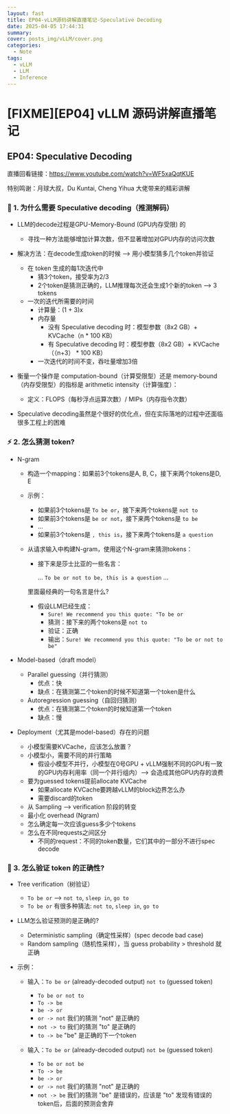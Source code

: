 ```yaml
---
layout: fast
title: EP04-vLLM源码讲解直播笔记-Speculative Decoding
date: 2025-04-05 17:44:31
summary: 
cover: posts_img/vLLM/cover.png
categories: 
  - Note
tags: 
  - vLLM
  - LLM
  - Inference
---
```


# [FIXME][EP04] vLLM 源码讲解直播笔记

## EP04: Speculative Decoding

直播回看链接：https://www.youtube.com/watch?v=WF5xaQqtKUE

特别鸣谢：月球大叔，Du Kuntai, Cheng Yihua 大佬带来的精彩讲解

### 📌 1. 为什么需要 Speculative decoding（推测解码）
- LLM的decode过程是GPU-Memory-Bound (GPU内存受限) 的
    - 寻找一种方法能够增加计算次数，但不显著增加对GPU内存的访问次数

- 解决方法：在decode生成token的时候 --> 用小模型猜多几个token并验证
    - 在 token 生成的每1次迭代中
        - 猜3个token，接受率为2/3
        - 2个token是猜测正确的，LLM推理每次还会生成1个新的token --> 3 tokens
    - 一次的迭代所需要的时间
        - 计算量：(1 + 3)x
        - 内存量
            - 没有 Speculative decoding 时：模型参数（8x2 GB）+ KVCache（n * 100 KB）
            - 有 Speculative decoding 时：模型参数（8x2 GB）+ KVCache（（n+3） * 100 KB）
        - 一次迭代的时间不变，吞吐量增加3倍

- 衡量一个操作是 computation-bound（计算受限型）还是 memory-bound（内存受限型）的指标是 arithmetic intensity（计算强度）：
    - 定义：FLOPS（每秒浮点运算次数）/ MIPs（内存指令次数）

- Speculative decoding虽然是个很好的优化点，但在实际落地的过程中还面临很多工程上的困难

### ⚡ 2. 怎么猜测 token?
- N-gram
    - 构造一个mapping：如果前3个tokens是A, B, C，接下来两个tokens是D, E
    - 示例：
        - 如果前3个tokens是 `To be or`，接下来两个tokens是 `not to`
        - 如果前3个tokens是 `be or not`，接下来两个tokens是 `to be`
        - ...
        - 如果前3个tokens是 `, this is`，接下来两个tokens是 `a question`

    - 从请求输入中构建N-gram，使用这个N-gram来猜测tokens：
        - 接下来是莎士比亚的一些名言：

            ...
            `To be or not to be, this is a question`
            ...
        
        里面最经典的一句名言是什么?
        - 假设LLM已经生成：
            - `Sure! We recommend you this quote: "To be or`
            - 猜测：接下来的两个tokens是 `not to`
            - 验证：正确
            - 输出：`Sure! We recommend you this quote: "To be or not to be"`

- Model-based（draft model）
    - Parallel guessing（并行猜测）
        - 优点：快
        - 缺点：在猜测第二个token的时候不知道第一个token是什么
    - Autoregression guessing（自回归猜测）
        - 优点：在猜测第二个token的时候知道第一个token
        - 缺点：慢

- Deployment（尤其是model-based）存在的问题
    - 小模型需要KVCache，应该怎么放置？
    - 小模型小，需要不同的并行策略
        - 假设小模型不并行，小模型在0号GPU + vLLM强制不同的GPU有一致的GPU内存利用率（同一个并行组内）--> 会造成其他GPU内存的浪费
    - 要为guessed tokens提前allocate KVCache
        - 如果allocate KVCache要跨越vLLM的block边界怎么办
        - 需要discard的token
    - 从 Sampling --> verification 阶段的转变
    - 最小化 overhead (Ngram)
    - 怎么确定每一次应该guess多少个tokens
    - 怎么在不同requests之间区分
        - 不同的request：不同的token数量，它们其中的一部分不进行spec decode

### 📍 3. 怎么验证 token 的正确性?
- Tree verification（树验证）
    - `To be or` --> `not to`, `sleep in`, `go to`
    - `To be or` 有很多种猜法: `not to`, `sleep in`, `go to`

- LLM怎么验证预测的是正确的?
    - Deterministic sampling（确定性采样）(spec decode bad case)
    - Random sampling（随机性采样），当 guess probability > threshold 就正确

- 示例：
    - 输入：`To be or` (already-decoded output) `not to` (guessed token)
        - `To be or not to`
        - `To -> be`
        - `be -> or`
        - `or -> not` 我们的猜测 "not" 是正确的
        - `not -> to` 我们的猜测 "to" 是正确的
        - `to -> be` "be" 是正确的下一个token

    - 输入：`To be or` (already-decoded output) `not be` (guessed token)
        - `To be or not be`
        - `To -> be`
        - `be -> or`
        - `or -> not` 我们的猜测 "not" 是正确的
        - `not -> be` 我们的猜测 "be" 是错误的，应该是 "to"
        发现有错误的token后，后面的预测会舍弃


